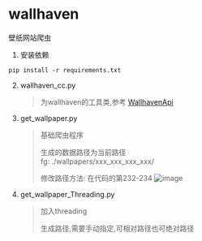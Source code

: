 # wallhaven
壁纸网站爬虫
1. 安装依赖
```shell
pip install -r requirements.txt
```
2. wallhaven_cc.py
   > 为wallhaven的工具类,参考 [WallhavenApi](https://github.com/Goblenus/WallhavenApi)
3. get_wallpaper.py
   > 基础爬虫程序
   > 
   > 生成的数据路径为当前路径         
   > fg: ./wallpapers/xxx_xxx_xxx_xxx/
   >              
   > 修改路径方法:  在代码的第232-234
   > ![image](https://user-images.githubusercontent.com/44967393/163549220-69bbf617-20b4-47d2-9f10-74d14810e4b0.png)

5. get_wallpaper_Threading.py
   > 加入threading
   > 
   > 生成路径,需要手动指定,可相对路径也可绝对路径
